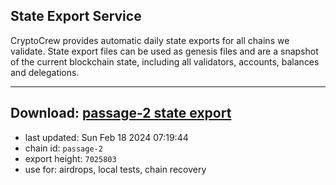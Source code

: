 ## State Export Service
CryptoCrew provides automatic daily state exports for all chains we validate. State export files can be used as genesis files and are a snapshot of the current blockchain state, including all validators, accounts, balances and delegations.

---
**Download: [passage-2 state export](https://dl-eu2.ccvalidators.com/SERVICE/passage/passage-2_export_7025803.json)**
---

- last updated: Sun Feb 18 2024 07:19:44
- chain id: `passage-2`
- export height: `7025803`
- use for: airdrops, local tests, chain recovery
